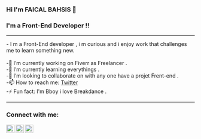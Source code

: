 ### Hi I'm FAICAL BAHSIS 👋

### I'm a Front-End Developer !!

<hr>
- I m a Front-End developer , i m curious and i enjoy work that challenges me to learn something new.
<br/><br/>
-🔭 I’m currently working on  Fiverr as Freelancer .<br/>
-🌱 I’m currently learning everythings .<br/>
-👯 I’m looking to collaborate on with any one have a projet Frent-end .<br/>
-📫 How to reach me: <a href="https://twitter.com/FBahsis">Twitter</a><br/>
-⚡ Fun fact: I'm Bboy i love Breakdance .<br/>
<hr>

### Connect with me:
<a href="#"><img align="left" alt="Twitter" width="22px" src="https://cdn.jsdelivr.net/npm/simple-icons@v3/icons/twitter.svg" /></a>
<a href="#"><img align="left" alt="LinkedIn" width="22px" src="https://cdn.jsdelivr.net/npm/simple-icons@v3/icons/linkedin.svg" /></a>
<a href="#"><img align="left" alt="codeSTACKr | Instagram" width="22px" src="https://cdn.jsdelivr.net/npm/simple-icons@v3/icons/instagram.svg" /></a>
